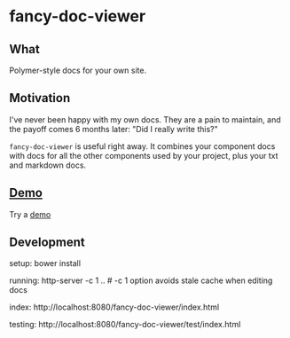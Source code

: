 fancy-doc-viewer
============

## What
Polymer-style docs for your own site.

## Motivation
I've never been happy with my own docs. They are a pain to maintain,
and the payoff comes 6 months later: "Did I really write this?"

`fancy-doc-viewer` is useful right away. It combines your component docs with docs
for all the other components used by your project, plus your txt and markdown docs.

## [Demo](http://atotic.github.io/fancy-doc-viewer/components/fancy-doc-viewer/demo.html) 
Try a [demo](http://atotic.github.io/fancy-doc-viewer/components/fancy-doc-viewer/demo.html) 
### 

## Development

setup:
bower install

running: http-server -c 1 .. # -c 1 option avoids stale cache when editing docs

index:
http://localhost:8080/fancy-doc-viewer/index.html

testing:
http://localhost:8080/fancy-doc-viewer/test/index.html
